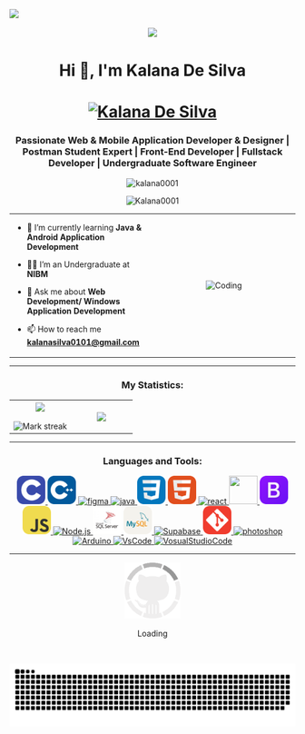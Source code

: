 ![](https://github.com/halfrost/halfrost/blob/master/icons/header_.png)
<p align="center" ><img  src = "https://github.com/7oSkaaa/7oSkaaa/blob/main/Images/about_me.gif?raw=true" width = 100px></p>
<h1 align="center">Hi 👋, I'm Kalana De Silva</h1>
<h1 align="center">
  <a href="https://git.io/typing-svg"><img src="https://readme-typing-svg.herokuapp.com?font=Righteous&pause=500&color=FFFFFF&size=35&center=true&vCenter=true&random=false&width=435&lines=Hi+all+!+%F0%9F%91%8B+;+I'm+Kalana+De+Silva!" alt="Kalana De Silva" /></a>
</h1>
<h3 align="center">Passionate Web & Mobile Application Developer & Designer | Postman Student Expert | Front-End Developer | Fullstack Developer | Undergraduate Software Engineer</h3>
<p align="center"> <img src="https://komarev.com/ghpvc/?username=kalana0001&label=Profile%20views&color=0e75b6&style=flat" alt="kalana0001" /> </p>
<p align="center"><img src="https://img.shields.io/github/followers/Kalana0001?style=social" alt="Kalana0001" /></p>

<table align="center">
<tr border="none">
<td width="50%" align="left">
  
- 🌱 I’m currently learning **Java & Android Application Development**

- 🧑‍🎓 I’m an Undergraduate at **NIBM**

- 💬 Ask me about **Web Development/ Windows Application Development**

- 📫 How to reach me **kalanasilva0101@gmail.com**

</td>
<td width="50%" align="center">

  <img align="center" alt="Coding" width="450" src="https://repository-images.githubusercontent.com/588181932/e36ec678-7984-4cdd-8e4c-a3932772ff8e">

  
  </td>
</tr>
</table>

---

<h3 align="center">My Statistics:</h3>
<p align="center">
<table align="center">
<tr border="none">
<td width="50%" align="center">
  
  <img  align="center"  src="https://github-readme-stats.vercel.app/api?username=kalana0001&theme=dark&show_icons=true&count_private=true" />
  <br></br>
  <img  title="🔥 Get streak stats for your profile at git.io/streak-stats" alt="Mark streak" src="https://github-readme-streak-stats.herokuapp.com/?user=kalana0001&theme=dark&hide_border=false" /> 
</td>
<td width="50%" align="center">

  <img  align="center"  src="https://github-readme-stats.anuraghazra1.vercel.app/api/top-langs/?username=kalana0001&theme=dark&hide_border=false&no-bg=true&no-frame=true&langs_count=10"/>
  
  </td>
</tr>
</table>

---

<h3 align="center">Languages and Tools:</h3>
<p align="center"> 
 <a href="https://www.cprogramming.com/" target="_blank" rel="noreferrer"> <img src="https://github.com/tandpfun/skill-icons/blob/main/icons/C.svg" alt="c" width="50" height="50"/> </a> 
<a href="https://www.w3schools.com/cpp/" target="_blank" rel="noreferrer"> <img src="https://github.com/tandpfun/skill-icons/blob/main/icons/CPP.svg" alt="cplusplus" width="50" height="50"/> </a>
 </a> <a href="https://www.w3schools.com/cs/index.php" target="_blank" rel="noreferrer"> <img src="https://github.com/Scar1109/skill-icons/blob/main/icons/CS.svg" alt="figma" width="50" height="50"/> </a> 
 <a href="https://www.java.com" target="_blank" rel="noreferrer"> <img src="https://github.com/Scar1109/skill-icons/blob/main/icons/Java-Dark.svg" alt="java" width="50" height="50"/> </a> 
 <a href="https://www.w3schools.com/css/" target="_blank" rel="noreferrer"> <img src="https://github.com/tandpfun/skill-icons/blob/main/icons/CSS.svg" alt="css3" width="50" height="50"/> </a>
<a href="https://www.w3.org/html/" target="_blank" rel="noreferrer"> <img src="https://github.com/tandpfun/skill-icons/blob/main/icons/HTML.svg" alt="html5" width="50" height="50"/> </a>
<a href="https://reactjs.org/" target="_blank" rel="noreferrer"> <img src="https://github.com/Scar1109/skill-icons/blob/main/icons/React-Dark.svg" alt="react" width="50" height="50"/> </a>
 </a> <a href="https://nextjs.org/" target="_blank" rel="noreferrer"> <img src="https://github.com/Scar1109/skill-icons/blob/main/icons/NextJS-Dark.svg" width="50" height="50"/> </a> 
<a href="https://getbootstrap.com" target="_blank" rel="noreferrer"> <img src="https://github.com/tandpfun/skill-icons/blob/main/icons/Bootstrap.svg" alt="bootstrap" width="50" height="50"/> </a>
<a href="https://developer.mozilla.org/en-US/docs/Web/JavaScript" target="_blank" rel="noreferrer"> <img src="https://github.com/tandpfun/skill-icons/blob/main/icons/JavaScript.svg" alt="javascript" width="50" height="50"/> </a>
<a href="https://nodejs.org/en" target="_blank" rel="noreferrer"> <img src="https://github.com/Scar1109/skill-icons/blob/main/icons/NodeJS-Dark.svg" alt="Node.js" width="50" height="50"/> </a> 
 <a href="https://www.microsoft.com/en-us/sql-server" target="_blank" rel="noreferrer"> <img src="https://github.com/Scar1109/skill-icons/blob/Scar1109/icons/microsoftSQL.svg" alt="mssql" width="50" height="50"/> </a> 
<a href="https://www.mysql.com/" target="_blank" rel="noreferrer"> <img src="https://github.com/tandpfun/skill-icons/blob/main/icons/MySQL-Light.svg" alt="mysql" width="50" height="50"/> </a> 
 <a href="https://supabase.com/" rel="noreferrer"> <img src="https://github.com/Scar1109/skill-icons/blob/main/icons/Supabase-Dark.svg" alt="Supabase" width="50" height="50"/>
 <a href="https://git-scm.com/" target="_blank" rel="noreferrer"> <img src="https://github.com/tandpfun/skill-icons/blob/main/icons/Git.svg" alt="git" width="50" height="50"/> </a> 
<a href="https://www.photoshop.com/en" target="_blank" rel="noreferrer"> <img src="https://github.com/Scar1109/skill-icons/blob/Scar1109/icons/Photoshop.svg" alt="photoshop" width="50" height="50"/>
<a href="https://www.arduino.cc/" target="_blank" rel="noreferrer"> <img src="https://github.com/Scar1109/skill-icons/blob/main/icons/Arduino.svg" alt="Arduino" width="50" height="50"/> </a>
<a href="https://www.arduino.cc/" target="_blank" rel="noreferrer"> <img src="https://github.com/Scar1109/skill-icons/blob/main/icons/VSCode-Dark.svg" alt="VsCode" width="50" height="50"/> </a>
<a href="https://www.arduino.cc/" target="_blank" rel="noreferrer"> <img src="https://github.com/Scar1109/skill-icons/blob/main/icons/VisualStudio-Dark.svg" alt="VosualStudioCode" width="50" height="50"/> </a>
</p>

---
<p align=center><img src="https://raw.githubusercontent.com/AhmedFathyDev/AhmedFathyDev/main/GitHub.gif" alt="GitHub Octocat Logo" height="100">
<p align=center>Loading</p></p>

<br>
<p align="center">
<img src="https://github.com/DHANOLA/DHANOLA/raw/output/github-contribution-grid-snake.svg" alt="snake"></center>
</p>
